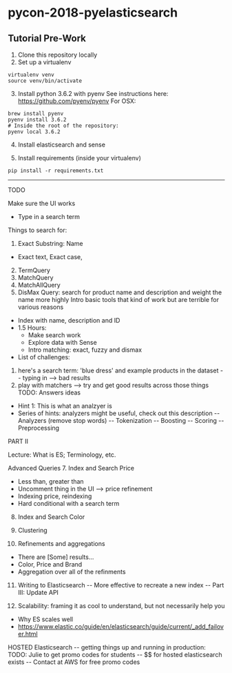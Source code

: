 # pycon-2018-pyelasticsearch

## Tutorial Pre-Work
1. Clone this repository locally
2. Set up a virtualenv
```
virtualenv venv
source venv/bin/activate
```
3. Install python 3.6.2 with pyenv
See instructions here: https://github.com/pyenv/pyenv
For OSX:
```
brew install pyenv
pyenv install 3.6.2
# Inside the root of the repository:
pyenv local 3.6.2
```
4. Install elasticsearch and sense

5. Install requirements (inside your virtualenv)
```
pip install -r requirements.txt
```


----
TODO

Make sure the UI works
- Type in a search term


Things to search for:
1. Exact Substring: Name
- Exact text, Exact case,
2. TermQuery
3. MatchQuery
4. MatchAllQuery
5. DisMax Query: search for product name and description and weight the name more highly
Intro basic tools that kind of work but are terrible for various reasons
- Index with name, description and ID
- 1.5 Hours:
  - Make search work
  - Explore data with Sense
  - Intro matching: exact, fuzzy and dismax
- List of challenges:
1) here's a search term: 'blue dress' and example products in the dataset
-- typing in --> bad results
2) play with matchers --> try and get good results across those things
TODO: Answers ideas
- Hint 1: This is what an analzyer is
- Series of hints: analyzers might be useful, check out this description
-- Analyzers (remove stop words)
-- Tokenization
-- Boosting
-- Scoring
-- Preprocessing


PART II

Lecture: What is ES; Terminology, etc.

Advanced Queries
7. Index and Search Price
- Less than, greater than
- Uncomment thing in the UI --> price refinement
- Indexing price, reindexing
- Hard conditional with a search term

8. Index and Search Color

9. Clustering

10. Refinements and aggregations
- There are [Some] results...
- Color, Price and Brand
- Aggregation over all of the refinments

11. Writing to Elasticsearch
-- More effective to recreate a new index
-- Part III: Update API

12. Scalability: framing it as cool to understand, but not necessarily help you
- Why ES scales well
- https://www.elastic.co/guide/en/elasticsearch/guide/current/_add_failover.html

HOSTED Elasticsearch -- getting things up and running in production:
TODO: Julie to get promo codes for students
-- $$ for hosted elasticsearch exists
-- Contact at AWS for free promo codes
